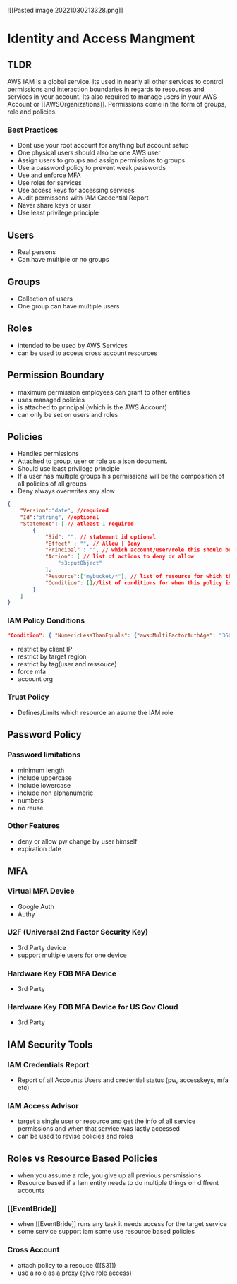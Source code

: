 ![[Pasted image 20221030213328.png]]
# Identity and Access Mangment

## TLDR
AWS IAM is a global service. Its used in nearly all other services to control permissions and interaction boundaries in regards to resources and services in your account. Its also required to manage users in your AWS Account or [[AWSOrganizations]]. Permissions come in the form of groups, role and policies.

### Best Practices
- Dont use your root account for anything but account setup
- One physical users should also be one AWS user
- Assign users to groups and assign permissions to groups
- Use a password policy to prevent weak passwords
- Use and enforce MFA
- Use roles for services
- Use access keys for accessing services 
- Audit permissons with IAM Credential Report
- Never share keys or user 
- Use least privilege principle

## Users
- Real persons
- Can have multiple or no groups
## Groups
- Collection of users
- One group can have multiple users
## Roles
- intended to be used by AWS Services
- can be used to access cross account resources

## Permission Boundary
- maximum permission employees can grant to other entities
- uses managed policies
- is attached to principal (which is the AWS Account)
- can only be set on users and roles

## Policies
- Handles permissions
- Attached to group, user or role as a json document.
- Should use least privilege principle
- If a user has multiple groups his permissions will be the composition of all policies of all groups
- Deny always overwrites any alow
```json
{
    "Version":"date", //required
    "Id":"string", //optional
    "Statement": [ // atleast 1 required
        {
            "Sid": "", // statement id optional
            "Effect" : "", // Allow | Deny
            "Principal" : "", // which account/user/role this should be applied to (only if used to attach to a resource)
            "Action": [ // list of actions to deny or allow 
                "s3:putObject"
            ],
            "Resource":["mybucket/*"], // list of resource for which the actions are applied to
            "Condition": []//list of conditions for when this policy is applied, optional
        }
    ]
}
```
### IAM Policy Conditions
```json
"Condition": { "NumericLessThanEquals": {"aws:MultiFactorAuthAge": "3600"} }
```
- restrict by client IP
- restrict by target region
- restrict by tag(user and ressouce)
- force mfa
- account org
### Trust Policy
- Defines/Limits which resource an asume the IAM role

## Password Policy

### Password limitations
- minimum length
- include uppercase
- include lowercase
- include non alphanumeric
- numbers
- no reuse
### Other Features
- deny or allow pw change by user himself
- expiration date 

## MFA

### Virtual MFA Device
- Google Auth
- Authy

### U2F (Universal 2nd Factor Security Key)
- 3rd Party device
- support multiple users for one device

### Hardware Key FOB MFA Device
- 3rd Party

### Hardware Key FOB MFA Device for US Gov Cloud
- 3rd Party

## IAM Security Tools

### IAM Credentials Report
- Report of all  Accounts Users and credential status (pw, accesskeys, mfa etc)

### IAM Access Advisor
- target a single user or resource and get the info of all service permissions and when that service was lastly accessed
- can be used to revise policies and roles

## Roles vs Resource Based Policies
- when you assume a role, you give up all previous persmissions
- Resource based if a Iam entity needs to do multiple things on diffrent accounts

### [[EventBride]]
- when [[EventBride]] runs any task it needs access for the target service
- some service support iam some use resource based policies

### Cross Account
- attach policy to a resouce ([[S3]])
- use a role as a proxy (give role access)
